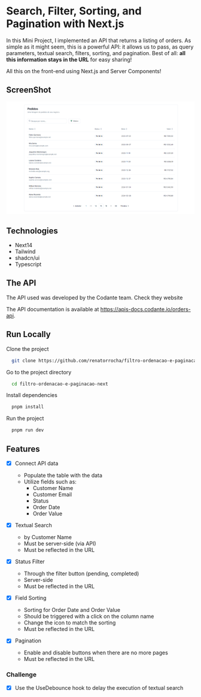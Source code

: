 
# Search, Filter, Sorting, and Pagination with Next.js

In this Mini Project, I implemented an API that returns a listing of orders. As simple as it might seem, this is a powerful API: it allows us to pass, as query parameters, textual search, filters, sorting, and pagination. Best of all: **all this information stays in the URL** for easy sharing!

All this on the front-end using Next.js and Server Components!

## ScreenShot

![App Screenshot](public/screenshot.png)

## Technologies
  - Next14
  - Tailwind
  - shadcn/ui
  - Typescript


## The API

The API used was developed by the Codante team. Check they website

The API documentation is available at <a target="_blank" href="https://apis-docs.codante.io/orders-api">https://apis-docs.codante.io/orders-api</a>.

## Run Locally
Clone the project

```bash
  git clone https://github.com/renatorrocha/filtro-ordenacao-e-paginacao-next
```

Go to the project directory

```bash
  cd filtro-ordenacao-e-paginacao-next
```

Install dependencies

```bash
  pnpm install
```

Run the project

```bash
  pnpm run dev
```

## Features

- [X] Connect API data
  - Populate the table with the data
  - Utilize fields such as:
    - Customer Name
    - Customer Email
    - Status
    - Order Date
    - Order Value

- [X] Textual Search
  - by Customer Name
  - Must be server-side (via API)
  - Must be reflected in the URL

- [X] Status Filter
  - Through the filter button (pending, completed)
  - Server-side
  - Must be reflected in the URL

- [X] Field Sorting
  - Sorting for Order Date and Order Value
  - Should be triggered with a click on the column name
  - Change the icon to match the sorting
  - Must be reflected in the URL

- [X] Pagination
  - Enable and disable buttons when there are no more pages
  - Must be reflected in the URL

### Challenge
  - [X] Use the UseDebounce hook to delay the execution of textual search
